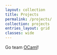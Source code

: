 ```yaml
---
layout: collection
title: Projects
permalink: /projects/
collection: projects
entries_layout: grid
classes: wide
---
```


Go team [OCaml](https://ocaml.org/)!
